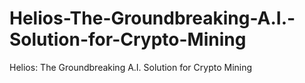 # Helios-The-Groundbreaking-A.I.-Solution-for-Crypto-Mining
Helios: The Groundbreaking A.I. Solution for Crypto Mining
